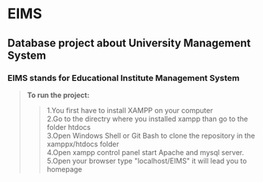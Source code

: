 # EIMS
## Database project about University Management System
### EIMS stands for Educational Institute Management System

> **To run the project:**
>>1.You first have to install XAMPP on your computer  
>>2.Go to the directry where you installed xampp than go to the folder htdocs  
>>3.Open Windows Shell or Git Bash to clone the repository in the xamppx/htdocs folder  
>>4.Open xampp control panel start Apache and mysql server.  
>>5.Open your browser type "localhost/EIMS" it will lead you to homepage 
